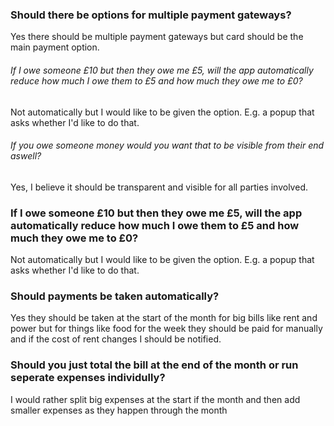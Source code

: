 ### Should there be options for multiple payment gateways?
Yes there should be multiple payment gateways but card should be the main payment option.

###### If I owe someone £10 but then they owe me £5, will the app automatically reduce how much I owe them to £5 and how much they owe me to £0?
<p>Not automatically but I would like to be given the option. E.g. a popup that asks whether I'd like to do that.</p>

###### If you owe someone money would you want that to be visible from their end aswell?
Yes, I believe it should be transparent and visible for all parties involved.

### If I owe someone £10 but then they owe me £5, will the app automatically reduce how much I owe them to £5 and how much they owe me to £0?
Not automatically but I would like to be given the option. E.g. a popup that asks whether I'd like to do that.

### Should payments be taken automatically?
Yes they should be taken at the start of the month for big bills like rent and power but for things like food for the week they should be paid for manually and if the cost of rent changes I should be notified.

### Should you just total the bill at the end of the month or run seperate expenses individully?
I would rather split big expenses at the start if the month and then add smaller expenses as they happen through the month
